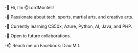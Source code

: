 -👋 Hi, I’m @LordMontell!

-👀 Passionate about tech, sports, martial arts, and creative arts.

-🌱 Currently learning CS50x, Azure, Python, AI, Java, and PHP.

-💞️ Open to future collaborations.

-📫 Reach me on Facebook: Diau M't.

<!---
LordMontell/LordMontell is a ✨ special ✨ repository because its `README.md` (this file) appears on your GitHub profile.
You can click the Preview link to take a look at your changes.
--->

